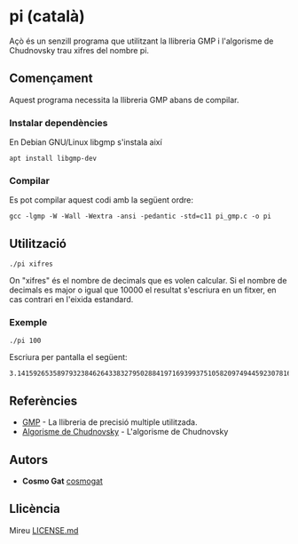 # pi (català)
Açò és un senzill programa que utilitzant la llibreria GMP i l'algorisme de Chudnovsky trau xifres del nombre pi.
## Començament
Aquest programa necessita la llibreria GMP abans de compilar.
### Instalar dependències
En Debian GNU/Linux libgmp s'instala així
```
apt install libgmp-dev
```
### Compilar
Es pot compilar aquest codi amb la següent ordre:
```
gcc -lgmp -W -Wall -Wextra -ansi -pedantic -std=c11 pi_gmp.c -o pi
```
## Utilització
```
./pi xifres
```
On "xifres" és el nombre de decimals que es volen calcular. Si el nombre de decimals es major o igual que 10000 el resultat s'escriura en un fitxer, en cas contrari en l'eixida estandard.
### Exemple
```
./pi 100
```
Escriura per pantalla el següent:
```
3.141592653589793238462643383279502884197169399375105820974944592307816406286208998628034825342117068
```
## Referències
* [GMP](https://gmplib.org/) - La llibreria de precisió multiple utilitzada.
* [Algorisme de Chudnovsky](https://en.wikipedia.org/wiki/Chudnovsky_algorithm) - L'algorisme de Chudnovsky
## Autors
* **Cosmo Gat**  [cosmogat](https://github.com/cosmogat)
## Llicència
Mireu [LICENSE.md](LICENSE.md)
